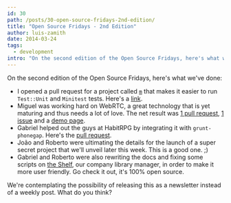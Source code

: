 ```yaml
---
id: 30
path: /posts/30-open-source-fridays-2nd-edition/
title: "Open Source Fridays - 2nd Edition"
author: luis-zamith
date: 2014-03-24
tags:
  - development
intro: "On the second edition of the Open Source Fridays, here's what we've done:"
---
```


On the second edition of the Open Source Fridays, here's what we've done:

* I opened a pull request for a project called [`m`](https://github.com/qrush/m) that makes it easier to run `Test::Unit` and `Minitest` tests. Here's a [link](https://github.com/unmanbearpig/m/pull/1).
* Miguel was working hard on WebRTC, a great technology that is yet maturing and thus needs a lot of love. The net result was [1 pull request](https://github.com/goinstant/webrtc/pull/14), [1 issue](https://github.com/goinstant/webrtc/issues/15) and a [demo page](https://naps62.github.io/webrtc-tests/).
* Gabriel helped out the guys at HabitRPG by integrating it with `grunt-phonegap`. Here's the [pull request](https://github.com/HabitRPG/habitrpg-mobile/pull/186).
* João and Roberto were ultimating the details for the launch of a super secret project that we'll unveil later this week. This is a good one. ;)
* Gabriel and Roberto were also rewriting the docs and fixing some scripts on [the Shelf](https://github.com/groupbuddies/theshelf), our company library manager, in order to make it more user friendly. Go check it out, it's 100% open source.

We're contemplating the possibility of releasing this as a newsletter instead of a weekly post. What do you think?


